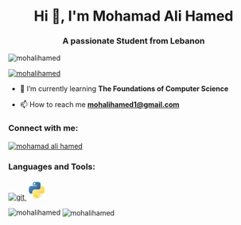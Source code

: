 <h1 align="center">Hi 👋, I'm Mohamad Ali Hamed</h1>
<h3 align="center">A passionate Student from Lebanon</h3>

<p align="left"> <img src="https://komarev.com/ghpvc/?username=mohalihamed&label=Profile%20views&color=0e75b6&style=flat" alt="mohalihamed" /> </p>

<p align="left"> <a href="https://github.com/ryo-ma/github-profile-trophy"><img src="https://github-profile-trophy.vercel.app/?username=mohalihamed" alt="mohalihamed" /></a> </p>

- 🌱 I’m currently learning **The Foundations of Computer Science**

- 📫 How to reach me **mohalihamed1@gmail.com**

<h3 align="left">Connect with me:</h3>
<p align="left">
<a href="https://linkedin.com/in/mohamad ali hamed" target="blank"><img align="center" src="https://raw.githubusercontent.com/rahuldkjain/github-profile-readme-generator/master/src/images/icons/Social/linked-in-alt.svg" alt="mohamad ali hamed" height="30" width="40" /></a>
</p>

<h3 align="left">Languages and Tools:</h3>
<p align="left"> <a href="https://git-scm.com/" target="_blank" rel="noreferrer"> <img src="https://www.vectorlogo.zone/logos/git-scm/git-scm-icon.svg" alt="git" width="40" height="40"/> </a> <a href="https://www.python.org" target="_blank" rel="noreferrer"> <img src="https://raw.githubusercontent.com/devicons/devicon/master/icons/python/python-original.svg" alt="python" width="40" height="40"/> </a> </p>

<p><img align="left" src="https://github-readme-stats.vercel.app/api/top-langs?username=mohalihamed&show_icons=true&locale=en&layout=compact" alt="mohalihamed" /></p>

<p>&nbsp;<img align="center" src="https://github-readme-stats.vercel.app/api?username=mohalihamed&show_icons=true&locale=en" alt="mohalihamed" /></p>
